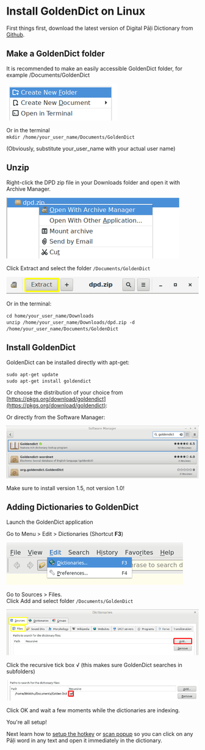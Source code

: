 # Install GoldenDict on Linux

First things first, download the latest version of Digital Pāḷi Dictionary from [Github](https://github.com/digitalpalidictionary/digitalpalidictionary/releases).

## Make a GoldenDict folder

It is recommended to make an easily accessible GoldenDict folder, for example /Documents/GoldenDict

![create new folder](pics/linux-install/create%20new%20folder.png)

Or in the terminal\
`mkdir /home/your_user_name/Documents/GoldenDict`

(Obviously, substitute your_user_name with your actual user name)

## Unzip

Right-click the DPD zip file in your Downloads folder and open it with Archive Manager.

![archive manager](pics/linux-install/archive%20manager.png)

Click Extract and select the folder `/Documents/GoldenDict`

![extract](pics/linux-install/extract.png)

Or in the terminal:

`cd home/your_user_name/Downloads`\
`unzip /home/your_user_name/Downloads/dpd.zip -d /home/your_user_name/Documents/GoldenDict`

## Install GoldenDict

GoldenDict can be installed directly with apt-get:

`sudo apt-get update`\
`sudo apt-get install goldendict`

Or choose the distribution of your choice from [https://pkgs.org/download/goldendict](https://pkgs.org/download/goldendict):

Or directly from the Software Manager:

![software manager](pics/linux-install/software%20manager.png)

Make sure to install version 1.5, not version 1.0!

## Adding Dictionaries to GoldenDict

Launch the GoldenDict application

Go to Menu > Edit > Dictionaries (Shortcut **F3**)

![dictionaries F3](pics/linux-install/dictionaries%20F3.png)

Go to Sources > Files.\
Click Add and select folder `/Documents/GoldenDict`

![add](pics/linux-install/add.png)

Click the recursive tick box √ (this makes sure GoldenDict searches in subfolders)

![recursive](pics/linux-install/recursive.png)

Click OK and wait a few moments while the dictionaries are indexing.

You're all setup!

Next learn how to [setup the hotkey](https://digitalpalidictionary.github.io/setup_hotkey.html) or [scan popup](https://digitalpalidictionary.github.io/setup_scan_popup.html) so you can click on any Pāḷi word in any text and open it immediately in the dictionary.

